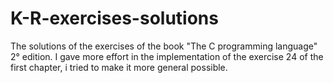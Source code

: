 # K-R-exercises-solutions
The solutions of the exercises of the book "The C programming language" 2° edition.
I gave more effort in the implementation of the exercise 24 of the first chapter, i tried to make it more general possible.
